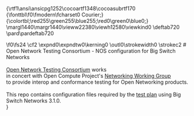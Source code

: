 {\rtf1\ansi\ansicpg1252\cocoartf1348\cocoasubrtf170
{\fonttbl\f0\fmodern\fcharset0 Courier;}
{\colortbl;\red255\green255\blue255;\red0\green0\blue0;}
\margl1440\margr1440\vieww22380\viewh12580\viewkind0
\deftab720
\pard\pardeftab720

\f0\fs24 \cf2 \expnd0\expndtw0\kerning0
\outl0\strokewidth0 \strokec2 # Open Network Testing Consortium - NOS configuration for Big Switch Networks\
\
[Open Network Testing Consortium](https://www.iol.unh.edu/testing/open-networking/ocp) works\
in concert with Open Compute Project's [Networking Working Group](http://www.opencompute.org/wiki/Networking)\
to provide interop and conformance testing for Open Networking products.\
\
This repo contains configuration files required by the [test plan](http://www.opencompute.org/wiki/Networking/SpecsAndDesigns#Pluggable_Transceiver_and_Host_Compliance_and_Interopability_Test_Plan) using Big Switch Networks 3.1.0.\
}